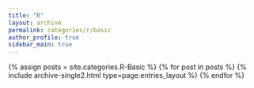 ```yaml
---
title: "R"
layout: archive
permalink: categories/r/basic
author_profile: true
sidebar_main: true
---
```



{% assign posts = site.categories.R-Basic %}
{% for post in posts %} {% include archive-single2.html type=page.entries_layout %} {% endfor %}
